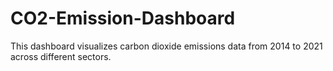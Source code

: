 # CO2-Emission-Dashboard
This dashboard visualizes carbon dioxide emissions data from 2014 to 2021 across different sectors.
